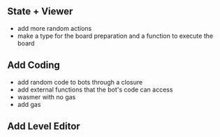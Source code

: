 State + Viewer
--------------

- add more random actions
- make a type for the board preparation and a function to execute the board

Add Coding
----------

- add random code to bots through a closure
- add external functions that the bot's code can access
- wasmer with no gas
- add gas

Add Level Editor
----------------
